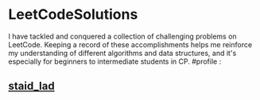 # LeetCodeSolutions
I have tackled and conquered a collection of challenging problems on LeetCode. Keeping a record of these accomplishments helps me reinforce my understanding of different algorithms and data structures, and it's especially for beginners to intermediate students in CP.
#profile :
## [staid_lad](https://leetcode.com/staid_lad/)

